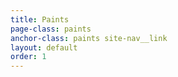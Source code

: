 ```yaml
---
title: Paints
page-class: paints
anchor-class: paints site-nav__link
layout: default
order: 1
---
```

